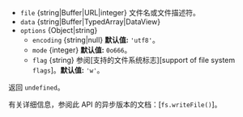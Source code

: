 <!-- YAML
added: v0.1.29
changes:
  - version: v10.10.0
    pr-url: https://github.com/nodejs/node/pull/22150
    description: The `data` parameter can now be any `TypedArray` or a
                 `DataView`.
  - version: v7.4.0
    pr-url: https://github.com/nodejs/node/pull/10382
    description: The `data` parameter can now be a `Uint8Array`.
  - version: v5.0.0
    pr-url: https://github.com/nodejs/node/pull/3163
    description: The `file` parameter can be a file descriptor now.
-->

* `file` {string|Buffer|URL|integer} 文件名或文件描述符。
* `data` {string|Buffer|TypedArray|DataView}
* `options` {Object|string}
  * `encoding` {string|null} **默认值:** `'utf8'`。
  * `mode` {integer} **默认值:** `0o666`。
  * `flag` {string} 参阅[支持的文件系统标志][support of file system `flags`]。**默认值:** `'w'`。

返回 `undefined`。

有关详细信息，参阅此 API 的异步版本的文档：[`fs.writeFile()`]。

